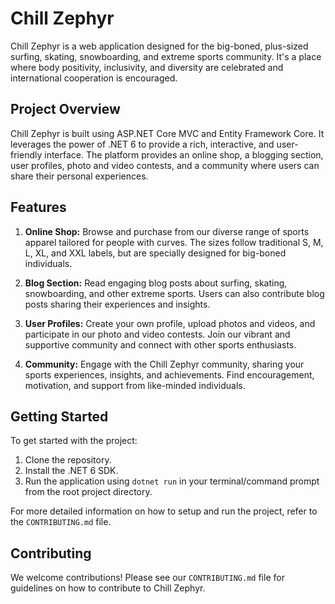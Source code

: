 # Chill Zephyr

Chill Zephyr is a web application designed for the big-boned, plus-sized surfing, skating, snowboarding, and extreme sports community. It's a place where body positivity, inclusivity, and diversity are celebrated and international cooperation is encouraged.

## Project Overview

Chill Zephyr is built using ASP.NET Core MVC and Entity Framework Core. It leverages the power of .NET 6 to provide a rich, interactive, and user-friendly interface. The platform provides an online shop, a blogging section, user profiles, photo and video contests, and a community where users can share their personal experiences.

## Features

1. **Online Shop:** Browse and purchase from our diverse range of sports apparel tailored for people with curves. The sizes follow traditional S, M, L, XL, and XXL labels, but are specially designed for big-boned individuals.

2. **Blog Section:** Read engaging blog posts about surfing, skating, snowboarding, and other extreme sports. Users can also contribute blog posts sharing their experiences and insights.

3. **User Profiles:** Create your own profile, upload photos and videos, and participate in our photo and video contests. Join our vibrant and supportive community and connect with other sports enthusiasts.

4. **Community:** Engage with the Chill Zephyr community, sharing your sports experiences, insights, and achievements. Find encouragement, motivation, and support from like-minded individuals.

## Getting Started

To get started with the project:

1. Clone the repository.
2. Install the .NET 6 SDK.
3. Run the application using `dotnet run` in your terminal/command prompt from the root project directory.

For more detailed information on how to setup and run the project, refer to the `CONTRIBUTING.md` file.

## Contributing

We welcome contributions! Please see our `CONTRIBUTING.md` file for guidelines on how to contribute to Chill Zephyr.
